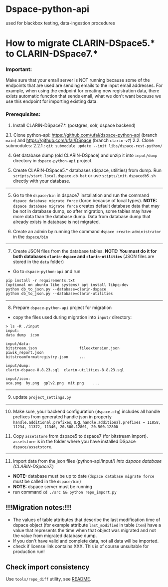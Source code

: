 # Dspace-python-api
used for blackbox testing, data-ingestion procedures

# How to migrate CLARIN-DSpace5.* to CLARIN-DSpace7.*

### Important:
Make sure that your email server is NOT running because some of the endpoints that are used
are sending emails to the input email addresses. 
For example, when using the endpoint for creating new registration data, 
there exists automatic function that sends email, what we don't want
because we use this endpoint for importing existing data.

### Prerequisites:
1. Install CLARIN-DSpace7.*. (postgres, solr, dspace backend)

2.1. Clone python-api: https://github.com/ufal/dspace-python-api (branch `main`) and https://github.com/ufal/DSpace (branch `clarin-v7`)
2.2. Clone submodules:
2.2.1.: `git submodule update --init libs/dspace-rest-python/`


4. Get database dump (old CLARIN-DSpace) and unzip it into `input/dump` directory in `dspace-python-api` project.

5. Create CLARIN-DSpace5.* databases (dspace, utilities) from dump.
Run `scripts/start.local.dspace.db.bat` or use `scipts/init.dspacedb5.sh` directly with your database.

***
5. Go to the `dspace/bin` in dspace7 installation and run the command `dspace database migrate force` (force because of local types).
**NOTE:** `dspace database migrate force` creates default database data that may be not in database dump, so after migration, some tables may have more data than the database dump. Data from database dump that already exists in database is not migrated.

6. Create an admin by running the command `dspace create-administrator` in the `dspace/bin`

***
7. Create JSON files from the database tables. 
**NOTE: You must do it for both databases `clarin-dspace` and `clarin-utilities`** (JSON files are stored in the `data` folder)
- Go to `dspace-python-api` and run
```
pip install -r requirements.txt
(optional on ubuntu like systems) apt install libpq-dev
python db_to_json.py --database=clarin-dspace
python db_to_json.py --database=clarin-utilities
```

***
8. Prepare `dspace-python-api` project for migration

- copy the files used during migration into `input/` directory:
```
> ls -R ./input
input:
data dump  icon

input/data:
bitstream.json                   fileextension.json                    piwik_report.json
bitstreamformatregistry.json     ...

input/dump:
clarin-dspace-8.8.23.sql  clarin-utilities-8.8.23.sql

input/icon:
aca.png  by.png  gplv2.png  mit.png    ...
```

***
9. update `project_settings.py`

***
10. Make sure, your backend configuration (`dspace.cfg`) includes all handle prefixes from generated handle json in property `handle.additional.prefixes`, 
e.g.,`handle.additional.prefixes = 11858, 11234, 11372, 11346, 20.500.12801, 20.500.12800`

11. Copy `assetstore` from dspace5 to dspace7 (for bitstream import). `assetstore` is in the folder where you have installed DSpace `dspace/assetstore`.

***
11. Import data from the json files (python-api/input/*) into dspace database (CLARIN-DSpace7.*)
- **NOTE:** database must be up to date (`dspace database migrate force` must be called in the `dspace/bin`)
- **NOTE:** dspace server must be running
- run command `cd ./src && python repo_import.py`

## !!!Migration notes:!!!
- The values of table attributes that describe the last modification time of dspace object (for example attribute `last_modified` in table `Item`) have a value that represents the time when that object was migrated and not the value from migrated database dump.
- If you don't have valid and complete data, not all data will be imported.
- check if license link contains XXX. This is of course unsuitable for production run!

## Check import consistency

Use `tools/repo_diff` utility, see [README](tools/repo_diff/README.md).

